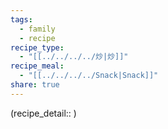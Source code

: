 ```yaml
---
tags:
  - family
  - recipe
recipe_type:
  - "[[../../../../炒|炒]]"
recipe_meal:
  - "[[../../../../Snack|Snack]]"
share: true
---
```

(recipe_detail:: )
